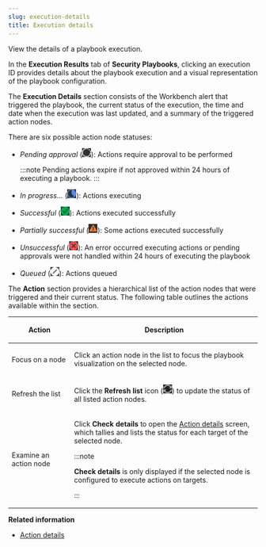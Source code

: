 ```yaml
---
slug: execution-details
title: Execution details
---
```


View the details of a playbook execution.

In the **Execution Results** tab of **Security Playbooks**, clicking an execution ID provides details about the playbook execution and a visual representation of the playbook configuration.

The **Execution Details** section consists of the Workbench alert that triggered the playbook, the current status of the execution, the time and date when the execution was last updated, and a summary of the triggered action nodes.

There are six possible action node statuses:

- *Pending approval* (![](/images/pending_approval=7ad48a47-cb38-4fff-9dee-cceb77d9c5c1.webp)): Actions require approval to be performed

  :::note
  Pending actions expire if not approved within 24 hours of executing a playbook.
  :::

- *In progress...* (![](/images/in_progress=51020eba-8ed4-4fca-9bdd-73158770bb4d.webp)): Actions executing

- *Successful* (![](/images/successful=9cb8192f-f627-4fa2-b6dc-f77c09ac5d18.webp)): Actions executed successfully

- *Partially successful* (![](/images/partially_successful=20230317094545.webp)): Some actions executed successfully

- *Unsuccessful* (![](/images/unsuccessful=78851f4e-24ea-4fde-bbe4-370e3d55f811.webp)): An error occurred executing actions or pending approvals were not handled within 24 hours of executing the playbook

- *Queued* (![](/images/queued=3df61664-4178-4a69-91d6-3d269379ee0c.webp)): Actions queued

The **Action** section provides a hierarchical list of the action nodes that were triggered and their current status. The following table outlines the actions available within the section.

<table>
<colgroup>
<col style="width: 25%" />
<col style="width: 75%" />
</colgroup>
<thead>
<tr>
<th><p>Action</p></th>
<th><p>Description</p></th>
</tr>
</thead>
<tbody>
<tr>
<td><p>Focus on a node</p></td>
<td><p>Click an action node in the list to focus the playbook visualization on the selected node.</p></td>
</tr>
<tr>
<td><p>Refresh the list</p></td>
<td><p>Click the <strong>Refresh list</strong> icon (<img src="./images/refresh_list=D76B2D4B-215D-4020-8E9E-1350944BD0D5.webp" />) to update the status of all listed action nodes.</p></td>
</tr>
<tr>
<td><p>Examine an action node</p></td>
<td><p>Click <strong>Check details</strong> to open the <a href="trend-vision-one-action-details">Action details</a> screen, which tallies and lists the status for each target of the selected node.</p>


:::note

<p><strong>Check details</strong> is only displayed if the selected node is configured to execute actions on targets.</p>


:::

</td>
</tr>
</tbody>
</table>

**Related information**

- [Action details](action-details.md "View the details of an action node in a playbook execution and approve or reject actions.")
